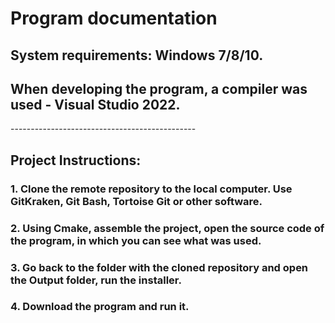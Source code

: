<h1>Program documentation</h1>
<h2> System requirements: Windows 7/8/10.</h2>
<h2>When developing the program, a compiler was used - Visual Studio 2022.</h2>
----------------------------------------------
<h2> Project Instructions:
<h3>1. Clone the remote repository to the local computer. Use GitKraken, Git Bash, Tortoise Git or other software.
<h3>2. Using Cmake, assemble the project, open the source code of the program, in which you can see what was used.
<h3>3. Go back to the folder with the cloned repository and open the Output folder, run the installer.
<h3>4. Download the program and run it.